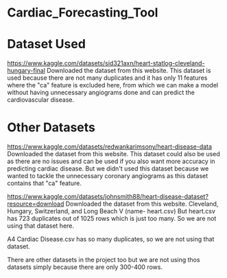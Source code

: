 # Cardiac_Forecasting_Tool

# Dataset Used
https://www.kaggle.com/datasets/sid321axn/heart-statlog-cleveland-hungary-final
Downloaded the dataset from this website. This dataset is used because there are not many duplicates and it has only 11 features where the "ca" feature is 
excluded here, from which we can make a model without having unnecessary angiograms done and can predict the cardiovascular disease.

# Other Datasets
https://www.kaggle.com/datasets/redwankarimsony/heart-disease-data
Downloaded the dataset from this website. This dataset could also be used as there are no issues and can be used if you also want more accuracy in predicting
cardiac disease. But we didn't used this dataset because we wanted to tackle the unnecessary coronary angiograms as this dataset contains that "ca" feature.

https://www.kaggle.com/datasets/johnsmith88/heart-disease-dataset?resource=download
Downloaded the dataset from this website. Cleveland, Hungary, Switzerland, and Long Beach V (name- heart.csv) 
But heart.csv has 723 duplicates out of 1025 rows which is just too many. So we are not using that dataset here.

A4 Cardiac Disease.csv has so many duplicates, so we are not using that dataset.

There are other datasets in the project too but we are not using thos datasets simply because there are only 300-400 rows.

